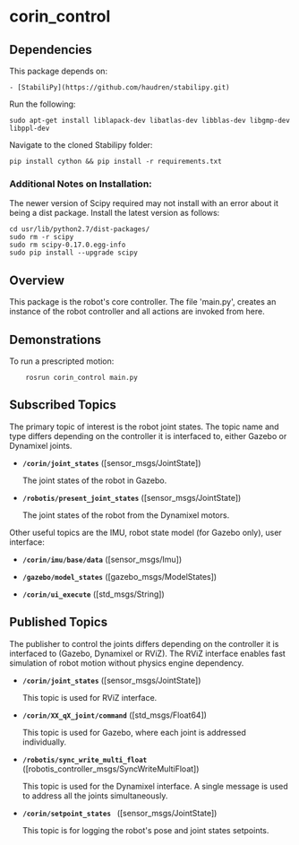 # corin_control

## Dependencies
This package depends on:

	- [StabiliPy](https://github.com/haudren/stabilipy.git)

Run the following:

	sudo apt-get install liblapack-dev libatlas-dev libblas-dev libgmp-dev libppl-dev

Navigate to the cloned Stabilipy folder:

	pip install cython && pip install -r requirements.txt

### Additional Notes on Installation:
The newer version of Scipy required may not install with an error about it being a dist package. Install the latest version as follows:

	cd usr/lib/python2.7/dist-packages/
	sudo rm -r scipy
	sudo rm scipy-0.17.0.egg-info
	sudo pip install --upgrade scipy

## Overview

This package is the robot's core controller. The file 'main.py', creates an instance of the robot controller and all actions are invoked from here. 

## Demonstrations
To run a prescripted motion:

        rosrun corin_control main.py
        
## Subscribed Topics

The primary topic of interest is the robot joint states. The topic name and type differs depending on the controller it is interfaced to, either Gazebo or Dynamixel joints.

* **`/corin/joint_states`** ([sensor_msgs/JointState])

    The joint states of the robot in Gazebo.

* **`/robotis/present_joint_states`** ([sensor_msgs/JointState])

    The joint states of the robot from the Dynamixel motors.

Other useful topics are the IMU, robot state model (for Gazebo only), user interface:

* **`/corin/imu/base/data`** ([sensor_msgs/Imu])

* **`/gazebo/model_states`** ([gazebo_msgs/ModelStates])

* **`/corin/ui_execute`** ([std_msgs/String])

## Published Topics

The publisher to control the joints differs depending on the controller it is interfaced to (Gazebo, Dynamixel or RViZ). The RViZ interface enables fast simulation of robot motion without physics engine dependency. 

* **`/corin/joint_states`** ([sensor_msgs/JointState])

    This topic is used for RViZ interface.

* **`/corin/XX_qX_joint/command`** ([std_msgs/Float64])

    This topic is used for Gazebo, where each joint is addressed individually.

* **`/robotis/sync_write_multi_float`** ([robotis_controller_msgs/SyncWriteMultiFloat])

    This topic is used for the Dynamixel interface. A single message is used to address all the joints simultaneously.

* **`/corin/setpoint_states `** ([sensor_msgs/JointState])

    This topic is for logging the robot's pose and joint states setpoints.

